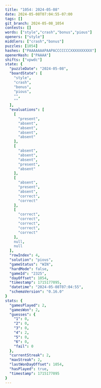 ```yaml
---
title: "1054: 2024-05-08"
date: 2024-05-08T07:04:55-07:00
tags: []
git_branch: 2024-05-08_1054
contests: []
words: ["style","crash","bonus","pious"]
openers: ["style"]
middlers: ["crash","bonus"]
puzzles: [1054]
hashes: ["PAAAAAAAPAAPACCCCCCCXXXXXXXXXX"]
openerHash: ["PAAAA"]
shifts: ["vpwdc"]
state: {
  "puzzleDate": "2024-05-08",
  "boardState": [
    "style",
    "crash",
    "bonus",
    "pious",
    "",
    ""
  ],
  "evaluations": [
    [
      "present",
      "absent",
      "absent",
      "absent",
      "absent"
    ],
    [
      "absent",
      "absent",
      "absent",
      "present",
      "absent"
    ],
    [
      "absent",
      "present",
      "absent",
      "correct",
      "correct"
    ],
    [
      "correct",
      "correct",
      "correct",
      "correct",
      "correct"
    ],
    null,
    null
  ],
  "rowIndex": 4,
  "solution": "pious",
  "gameStatus": "WIN",
  "hardMode": false,
  "gameId": "2325",
  "dayOffset": 1054,
  "timestamp": 1715177095,
  "datetime": "2024-05-08T07:04:55",
  "schemaVersion": "0.16.0"
}
stats: {
  "gamesPlayed": 2,
  "gamesWon": 2,
  "guesses": {
    "1": 0,
    "2": 0,
    "3": 0,
    "4": 2,
    "5": 0,
    "6": 0,
    "fail": 0
  },
  "currentStreak": 2,
  "maxStreak": 2,
  "lastWonDayOffset": 1054,
  "hasPlayed": true,
  "timestamp": 1715177095
}
---
```

<!-- more -->
